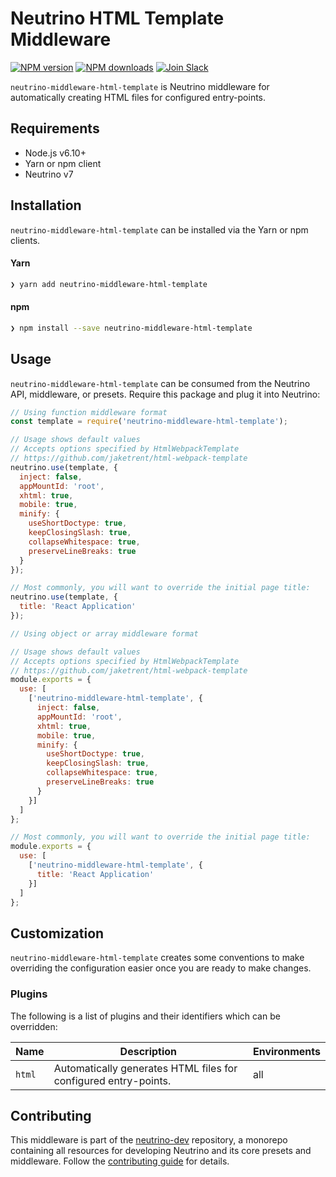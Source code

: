 # Neutrino HTML Template Middleware
[![NPM version][npm-image]][npm-url] [![NPM downloads][npm-downloads]][npm-url] [![Join Slack][slack-image]][slack-url]

`neutrino-middleware-html-template` is Neutrino middleware for automatically creating HTML files for configured
entry-points.

## Requirements

- Node.js v6.10+
- Yarn or npm client
- Neutrino v7

## Installation

`neutrino-middleware-html-template` can be installed via the Yarn or npm clients.

#### Yarn

```bash
❯ yarn add neutrino-middleware-html-template
```

#### npm

```bash
❯ npm install --save neutrino-middleware-html-template
```

## Usage

`neutrino-middleware-html-template` can be consumed from the Neutrino API, middleware, or presets. Require this package
and plug it into Neutrino:

```js
// Using function middleware format
const template = require('neutrino-middleware-html-template');

// Usage shows default values
// Accepts options specified by HtmlWebpackTemplate
// https://github.com/jaketrent/html-webpack-template
neutrino.use(template, {
  inject: false,
  appMountId: 'root',
  xhtml: true,
  mobile: true,
  minify: {
    useShortDoctype: true,
    keepClosingSlash: true,
    collapseWhitespace: true,
    preserveLineBreaks: true
  }
});

// Most commonly, you will want to override the initial page title:
neutrino.use(template, {
  title: 'React Application'
});
```

```js
// Using object or array middleware format

// Usage shows default values
// Accepts options specified by HtmlWebpackTemplate
// https://github.com/jaketrent/html-webpack-template
module.exports = {
  use: [
    ['neutrino-middleware-html-template', {
      inject: false,
      appMountId: 'root',
      xhtml: true,
      mobile: true,
      minify: {
        useShortDoctype: true,
        keepClosingSlash: true,
        collapseWhitespace: true,
        preserveLineBreaks: true
      }
    }]
  ]
};

// Most commonly, you will want to override the initial page title:
module.exports = {
  use: [
    ['neutrino-middleware-html-template', {
      title: 'React Application'
    }]
  ]
};
```

## Customization

`neutrino-middleware-html-template` creates some conventions to make overriding the configuration easier once you are ready to
make changes.

### Plugins

The following is a list of plugins and their identifiers which can be overridden:

| Name | Description | Environments |
| ---- | ----------- | ------------ |
| `html` | Automatically generates HTML files for configured entry-points. | all |

## Contributing

This middleware is part of the [neutrino-dev](https://github.com/mozilla-neutrino/neutrino-dev) repository, a monorepo
containing all resources for developing Neutrino and its core presets and middleware. Follow the
[contributing guide](https://neutrino.js.org/contributing) for details.

[npm-image]: https://img.shields.io/npm/v/neutrino-middleware-html-template.svg
[npm-downloads]: https://img.shields.io/npm/dt/neutrino-middleware-html-template.svg
[npm-url]: https://npmjs.org/package/neutrino-middleware-html-template
[slack-image]: https://neutrino-slack.herokuapp.com/badge.svg
[slack-url]: https://neutrino-slack.herokuapp.com/
